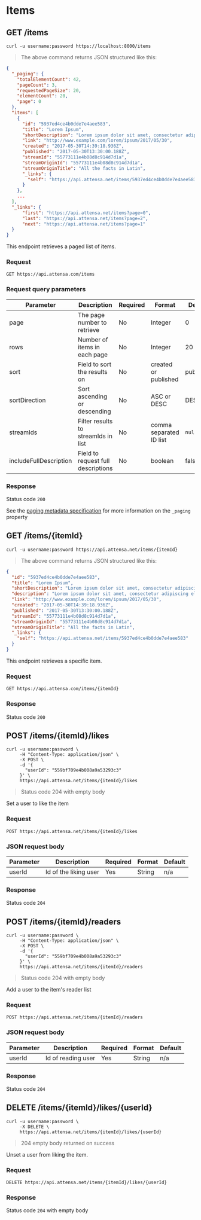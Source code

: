 # Items

## GET /items

```shell
curl -u username:password https://localhost:8000/items
```

> The above command returns JSON structured like this:

```json
{
  "_paging": {
    "totalElementCount": 42,
    "pageCount": 3,
    "requestedPageSize": 20,
    "elementCount": 20,
    "page": 0
  },
  "items": [
    {
      "id": "5937ed4ce4b0dde7e4aee583",
      "title": "Lorem Ipsum",
      "shortDescription": "Lorem ipsum dolor sit amet, consectetur adipiscing elit, sed do eiusmod tempor incididunt ut labore et dolore magna aliqua. Ut enim ad minim veniam, quis nostrud exercitation ullamco laboris nisi ut al",
      "link": "http://www.example.com/lorem/ipsum/2017/05/30",
      "created": "2017-05-30T14:39:18.936Z",
      "published": "2017-05-30T13:30:00.188Z",
      "streamId": "55773111e4b08d8c914d7d1a",
      "streamOriginId": "55773111e4b08d8c914d7d1a",
      "streamOriginTitle": "All the facts in Latin",
      "_links": {
        "self": "https://api.attensa.net/items/5937ed4ce4b0dde7e4aee583"
      }
    },
    ...
  ],
  "_links": {
      "first": "https://api.attensa.net/items?page=0",
      "last": "https://api.attensa.net/items?page=2",
      "next": "https://api.attensa.net/items?page=1"
  }
}
```

This endpoint retrieves a paged list of items.

### Request

`GET https://api.attensa.com/items`

### Request query parameters

Parameter | Description | Required | Format | Default
--------- | ----------- | -------- | ------ | -------
page | The page number to retrieve | No | Integer | 0
rows | Number of items in each page | No | Integer | 20
sort | Field to sort the results on | No | created or published | published
sortDirection | Sort ascending or descending | No | ASC or DESC | DESC
streamIds | Filter results to streamIds in list | No | comma separated ID list | `null`
includeFullDescription | Field to request full descriptions | No | boolean | false

### Response

Status code `200`

See the [paging metadata specification](#paging-format) for more information on the `_paging` property

## GET /items/{itemId}

```shell
curl -u username:password https://api.attensa.net/items/{itemId}
```

> The above command returns JSON structured like this:

```json
{
  "id": "5937ed4ce4b0dde7e4aee583",
  "title": "Lorem Ipsum",
  "shortDescription": "Lorem ipsum dolor sit amet, consectetur adipiscing elit, sed do eiusmod tempor incididunt ut labore et dolore magna aliqua. Ut enim ad minim veniam, quis nostrud exercitation ullamco laboris nisi ut al",
  "description": "Lorem ipsum dolor sit amet, consectetur adipiscing elit, sed do eiusmod tempor incididunt ut labore et dolore magna aliqua. Ut enim ad minim veniam, quis nostrud exercitation ullamco laboris nisi ut aliquip ex ea commodo consequat. Duis aute irure dolor in reprehenderit in voluptate velit esse cillum dolore eu fugiat nulla pariatur. Excepteur sint occaecat cupidatat non proident, sunt in culpa qui officia deserunt mollit anim id est laborum.",
  "link": "http://www.example.com/lorem/ipsum/2017/05/30",
  "created": "2017-05-30T14:39:18.936Z",
  "published": "2017-05-30T13:30:00.188Z",
  "streamId": "55773111e4b08d8c914d7d1a",
  "streamOriginId": "55773111e4b08d8c914d7d1a",
  "streamOriginTitle": "All the facts in Latin",
  "_links": {
    "self": "https://api.attensa.net/items/5937ed4ce4b0dde7e4aee583"
  }
}
```

This endpoint retrieves a specific item.

### Request

`GET https://api.attensa.com/items/{itemId}`

### Response

Status code `200`

## POST /items/{itemId}/likes

```shell
curl -u username:password \
     -H "Content-Type: application/json" \
     -X POST \
     -d '{
       "userId": "559bf709e4b008a9a53293c3"
     }' \
     https://api.attensa.net/items/{itemId}/likes
```
> Status code 204 with empty body

Set a user to like the item

### Request

`POST https://api.attensa.net/items/{itemId}/likes`

### JSON request body

Parameter | Description | Required | Format | Default
--------- | ----------- | -------- | ------ | -------
userId | Id of the liking user | Yes | String | n/a

### Response

Status code `204`

## POST /items/{itemId}/readers

```shell
curl -u username:password \
     -H "Content-Type: application/json" \
     -X POST \
     -d '{
       "userId": "559bf709e4b008a9a53293c3"
     }' \
     https://api.attensa.net/items/{itemId}/readers
```
> Status code 204 with empty body

Add a user to the item's reader list

### Request

`POST https://api.attensa.net/items/{itemId}/readers`

### JSON request body

Parameter | Description | Required | Format | Default
--------- | ----------- | -------- | ------ | -------
userId | Id of reading user | Yes | String | n/a

### Response

Status code `204`

## DELETE /items/{itemId}/likes/{userId}

```shell
curl -u username:password \
     -X DELETE \
     https://api.attensa.net/items/{itemId}/likes/{userId}
```
> 204 empty body returned on success

Unset a user from liking the item.

### Request

`DELETE https://api.attensa.net/items/{itemId}/likes/{userId}`

### Response

Status code `204` with empty body


